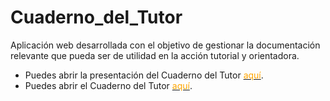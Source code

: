 # Cuaderno_del_Tutor
Aplicación web desarrollada con el objetivo de gestionar la documentación relevante que pueda ser de utilidad en la acción tutorial y orientadora. 

- Puedes abrir la presentación del Cuaderno del Tutor [<span style="color:orange">aquí</span>](http://rpubs.com/scontador/cuaderno_del_tutor).
- Puedes abrir el Cuaderno del Tutor [<span style="color:orange">aquí</span>](https://scontador.shinyapps.io/cuaderno_del_tutor).

